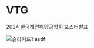 # VTG
2024 한국해안해양공학회 포스터발표

![슬라이드1](https://github.com/user-attachments/assets/5f0abfe7-8c3a-4b25-98db-49d3fa5e76a4)
asdf
